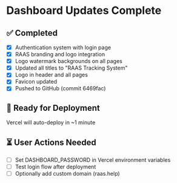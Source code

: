 # Dashboard Updates Complete

## ✅ Completed
- [x] Authentication system with login page
- [x] RAAS branding and logo integration
- [x] Logo watermark backgrounds on all pages
- [x] Updated all titles to "RAAS Tracking System"
- [x] Logo in header and all pages
- [x] Favicon updated
- [x] Pushed to GitHub (commit 6469fac)

## 🚀 Ready for Deployment
Vercel will auto-deploy in ~1 minute

## ⏳ User Actions Needed
- [ ] Set DASHBOARD_PASSWORD in Vercel environment variables
- [ ] Test login flow after deployment
- [ ] Optionally add custom domain (raas.help)